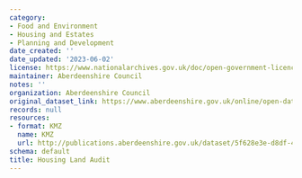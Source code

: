 ```yaml
---
category:
- Food and Environment
- Housing and Estates
- Planning and Development
date_created: ''
date_updated: '2023-06-02'
license: https://www.nationalarchives.gov.uk/doc/open-government-licence/version/3/
maintainer: Aberdeenshire Council
notes: ''
organization: Aberdeenshire Council
original_dataset_link: https://www.aberdeenshire.gov.uk/online/open-data/
records: null
resources:
- format: KMZ
  name: KMZ
  url: http://publications.aberdeenshire.gov.uk/dataset/5f628e3e-d8df-4db1-89cb-cbf17976600e/resource/32728977-ff10-450d-ab40-95cde915fe88/download/housinglandaudit2023.kmz
schema: default
title: Housing Land Audit
---
```

